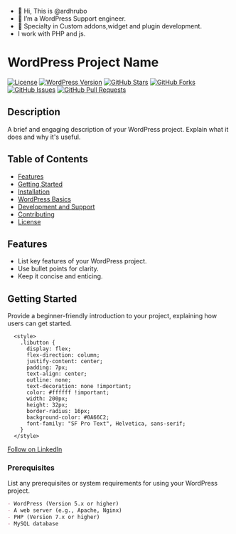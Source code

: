- 👋 Hi, This is @ardhrubo
- 👀 I’m a WordPress Support engineer.
- 🌱 Specialty in Custom addons,widget and plugin development.
- I work with PHP and js. 

# WordPress Project Name

[![License](https://img.shields.io/badge/License-MIT-blue.svg)](LICENSE)
[![WordPress Version](https://img.shields.io/badge/WordPress-5.x-green)](https://wordpress.org/)
[![GitHub Stars](https://img.shields.io/github/stars/your-username/repo-name?style=social)](https://github.com/your-username/repo-name/stargazers)
[![GitHub Forks](https://img.shields.io/github/forks/your-username/repo-name?style=social)](https://github.com/your-username/repo-name/network/members)
[![GitHub Issues](https://img.shields.io/github/issues/your-username/repo-name)](https://github.com/your-username/repo-name/issues)
[![GitHub Pull Requests](https://img.shields.io/github/issues-pr/your-username/repo-name)](https://github.com/your-username/repo-name/pulls)

## Description

A brief and engaging description of your WordPress project. Explain what it does and why it's useful.

## Table of Contents

- [Features](#features)
- [Getting Started](#getting-started)
- [Installation](#installation)
- [WordPress Basics](#wordpress-basics)
- [Development and Support](#development-and-support)
- [Contributing](#contributing)
- [License](#license)

## Features

- List key features of your WordPress project.
- Use bullet points for clarity.
- Keep it concise and enticing.

## Getting Started

Provide a beginner-friendly introduction to your project, explaining how users can get started.

      <style>
        .libutton {
          display: flex;
          flex-direction: column;
          justify-content: center;
          padding: 7px;
          text-align: center;
          outline: none;
          text-decoration: none !important;
          color: #ffffff !important;
          width: 200px;
          height: 32px;
          border-radius: 16px;
          background-color: #0A66C2;
          font-family: "SF Pro Text", Helvetica, sans-serif;
        }
      </style>
<a class="libutton" href="https://www.linkedin.com/comm/mynetwork/discovery-see-all?usecase=PEOPLE_FOLLOWS&followMember=ardhrubo" target="_blank">Follow on LinkedIn</a>
### Prerequisites

List any prerequisites or system requirements for using your WordPress project.

```markdown
- WordPress (Version 5.x or higher)
- A web server (e.g., Apache, Nginx)
- PHP (Version 7.x or higher)
- MySQL database
